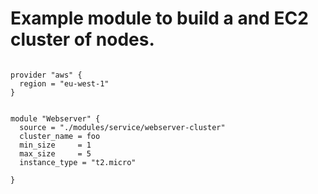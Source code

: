 # Example module to build a and EC2 cluster of nodes.

```
  
provider "aws" {
  region = "eu-west-1"
}


module "Webserver" {
  source = "./modules/service/webserver-cluster"
  cluster_name = foo
  min_size     = 1
  max_size     = 5
  instance_type = "t2.micro"

}
``` 
